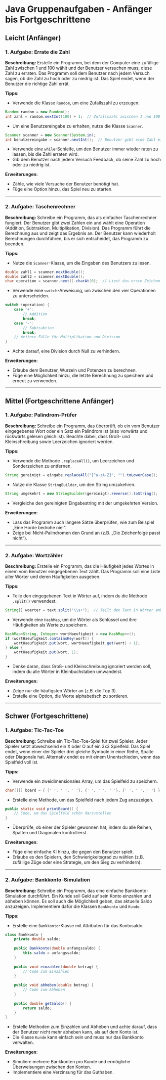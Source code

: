 # Java Gruppenaufgaben - Anfänger bis Fortgeschrittene

## Leicht (Anfänger)

### 1. Aufgabe: Errate die Zahl

**Beschreibung:**
Erstelle ein Programm, bei dem der Computer eine zufällige Zahl zwischen 1 und 100 wählt und der Benutzer versuchen muss, diese Zahl zu erraten. Das Programm soll dem Benutzer nach jedem Versuch sagen, ob die Zahl zu hoch oder zu niedrig ist. Das Spiel endet, wenn der Benutzer die richtige Zahl errät.

**Tipps:**
- Verwende die Klasse `Random`, um eine Zufallszahl zu erzeugen.

```java
Random random = new Random();
int zahl = random.nextInt(100) + 1;  // Zufallszahl zwischen 1 und 100
```

- Um eine Benutzereingabe zu erhalten, nutze die Klasse `Scanner`.
```java
Scanner scanner = new Scanner(System.in);
int benutzereingabe = scanner.nextInt();  // Benutzer gibt eine Zahl ein
```
- Verwende eine `while`-Schleife, um den Benutzer immer wieder raten zu lassen, bis die Zahl erraten wird.
- Gib dem Benutzer nach jedem Versuch Feedback, ob seine Zahl zu hoch oder zu niedrig ist.

**Erweiterungen:**
- Zähle, wie viele Versuche der Benutzer benötigt hat.
- Füge eine Option hinzu, das Spiel neu zu starten.

---

### 2. Aufgabe: Taschenrechner

**Beschreibung:**
Schreibe ein Programm, das als einfacher Taschenrechner fungiert. Der Benutzer gibt zwei Zahlen ein und wählt eine Operation (Addition, Subtraktion, Multiplikation, Division). Das Programm führt die Berechnung aus und zeigt das Ergebnis an. Der Benutzer kann wiederholt Berechnungen durchführen, bis er sich entscheidet, das Programm zu beenden.

**Tipps:**
- Nutze die `Scanner`-Klasse, um die Eingaben des Benutzers zu lesen.
```java
double zahl1 = scanner.nextDouble();
double zahl2 = scanner.nextDouble();
char operation = scanner.next().charAt(0);  // Liest das erste Zeichen für die Operation
```
- Verwende eine `switch`-Anweisung, um zwischen den vier Operationen zu unterscheiden.
```java
switch (operation) {
    case '+':
        // Addition
        break;
    case '-':
        // Subtraktion
        break;
    // Weitere Fälle für Multiplikation und Division
}
```
- Achte darauf, eine Division durch Null zu verhindern.

**Erweiterungen:**
- Erlaube dem Benutzer, Wurzeln und Potenzen zu berechnen.
- Füge eine Möglichkeit hinzu, die letzte Berechnung zu speichern und erneut zu verwenden.

---

## Mittel (Fortgeschrittene Anfänger)

### 1. Aufgabe: Palindrom-Prüfer

**Beschreibung:**
Schreibe ein Programm, das überprüft, ob ein vom Benutzer eingegebenes Wort oder ein Satz ein Palindrom ist (also vorwärts und rückwärts gelesen gleich ist). Beachte dabei, dass Groß- und Kleinschreibung sowie Leerzeichen ignoriert werden.

**Tipps:**
- Verwende die Methode `.replaceAll()`, um Leerzeichen und Sonderzeichen zu entfernen.
```java
String gereinigt = eingabe.replaceAll("[^a-zA-Z]", "").toLowerCase();
```

- Nutze die Klasse `StringBuilder`, um den String umzukehren.
```java
String umgekehrt = new StringBuilder(gereinigt).reverse().toString();
```
- Vergleiche den gereinigten Eingabestring mit der umgekehrten Version.

**Erweiterungen:**
- Lass das Programm auch längere Sätze überprüfen, wie zum Beispiel „Eine Horde bedrohe nie!“.
- Zeige bei Nicht-Palindromen den Grund an (z.B. „Die Zeichenfolge passt nicht“).

---

### 2. Aufgabe: Wortzähler

**Beschreibung:**
Erstelle ein Programm, das die Häufigkeit jedes Wortes in einem vom Benutzer eingegebenen Text zählt. Das Programm soll eine Liste aller Wörter und deren Häufigkeiten ausgeben.

**Tipps:**
- Teile den eingegebenen Text in Wörter auf, indem du die Methode `.split()` verwendest.
```java
String[] woerter = text.split("\\s+");  // Teilt den Text in Wörter anhand von Leerzeichen
```
- Verwende eine `HashMap`, um die Wörter als Schlüssel und ihre Häufigkeiten als Werte zu speichern.
```java
HashMap<String, Integer> wortHaeufigkeit = new HashMap<>();
if (wortHaeufigkeit.containsKey(wort)) {
    wortHaeufigkeit.put(wort, wortHaeufigkeit.get(wort) + 1);
} else {
    wortHaeufigkeit.put(wort, 1);
}
```
- Denke daran, dass Groß- und Kleinschreibung ignoriert werden soll, indem du alle Wörter in Kleinbuchstaben umwandelst.

**Erweiterungen:**
- Zeige nur die häufigsten Wörter an (z.B. die Top 3).
- Erstelle eine Option, die Worte alphabetisch zu sortieren.

---

## Schwer (Fortgeschrittene)

### 1. Aufgabe: Tic-Tac-Toe

**Beschreibung:**
Schreibe ein Tic-Tac-Toe-Spiel für zwei Spieler. Jeder Spieler setzt abwechselnd ein X oder O auf ein 3x3 Spielfeld. Das Spiel endet, wenn einer der Spieler drei gleiche Symbole in einer Reihe, Spalte oder Diagonale hat. Alternativ endet es mit einem Unentschieden, wenn das Spielfeld voll ist.

**Tipps:**
- Verwende ein zweidimensionales Array, um das Spielfeld zu speichern.
```java
char[][] board = { {' ', ' ', ' '}, {' ', ' ', ' '}, {' ', ' ', ' '} };
```
- Erstelle eine Methode, um das Spielfeld nach jedem Zug anzuzeigen.
```java
public static void printBoard() {
    // Code, um das Spielfeld schön darzustellen
}
```
- Überprüfe, ob einer der Spieler gewonnen hat, indem du alle Reihen, Spalten und Diagonalen kontrollierst.

**Erweiterungen:**
- Füge eine einfache KI hinzu, die gegen den Benutzer spielt.
- Erlaube es den Spielern, den Schwierigkeitsgrad zu wählen (z.B. zufällige Züge oder eine Strategie, um den Sieg zu verhindern).

---

### 2. Aufgabe: Bankkonto-Simulation

**Beschreibung:**
Schreibe ein Programm, das eine einfache Bankkonto-Simulation durchführt. Ein Kunde soll Geld auf sein Konto einzahlen und abheben können. Es soll auch die Möglichkeit geben, das aktuelle Saldo anzuzeigen. Implementiere dafür die Klassen `Bankkonto` und `Kunde`.

**Tipps:**
- Erstelle eine `Bankkonto`-Klasse mit Attributen für das Kontosaldo.
```java
class Bankkonto {
    private double saldo;
    
    public Bankkonto(double anfangssaldo) {
        this.saldo = anfangssaldo;
    }
    
    public void einzahlen(double betrag) {
        // Code zum Einzahlen
    }
    
    public void abheben(double betrag) {
        // Code zum Abheben
    }
    
    public double getSaldo() {
        return saldo;
    }
}
```
- Erstelle Methoden zum Einzahlen und Abheben und achte darauf, dass der Benutzer nicht mehr abheben kann, als auf dem Konto ist.
- Die Klasse `Kunde` kann einfach sein und muss nur das Bankkonto verwalten.

**Erweiterungen:**
- Simuliere mehrere Bankkonten pro Kunde und ermögliche Überweisungen zwischen den Konten.
- Implementiere eine Verzinsung für das Guthaben.

